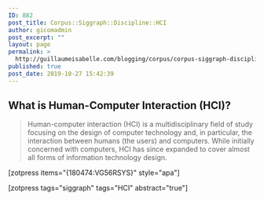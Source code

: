 ```yaml
---
ID: 882
post_title: Corpus::Siggraph::Discipline::HCI
author: gicomadmin
post_excerpt: ""
layout: page
permalink: >
  http://guillaumeisabelle.com/blogging/corpus/corpus-siggraph-disciplines/corpus-siggraph-discipline-hci/
published: true
post_date: 2019-10-27 15:42:39
---
```

<!-- wp:heading -->

## **What is Human-Computer Interaction (HCI)?**

<!-- /wp:heading -->

<!-- wp:quote -->

<blockquote class="wp-block-quote">
  <p>
    Human-computer interaction (HCI) is a multidisciplinary field of study focusing on the design of computer technology and, in particular, the interaction between humans (the users) and computers. While initially concerned with computers, HCI has since expanded to cover almost all forms of information technology design.
  </p>
</blockquote>

<!-- /wp:quote -->

<!-- wp:shortcode --> [zotpress items="{180474:VG56RSYS}" style="apa"] 

<!-- /wp:shortcode -->

<!-- wp:paragraph -->

[zotpress tags="siggraph" tags="HCI" abstract="true"]  

<!-- /wp:paragraph -->